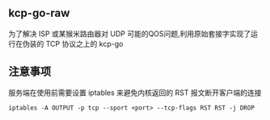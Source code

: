 kcp-go-raw
----------

为了解决 ISP 或某猴米路由器对 UDP 可能的QOS问题,利用原始套接字实现了运行在伪装的 TCP 协议之上的 kcp-go   

注意事项  
-------

服务端在使用前需要设置 iptables 来避免内核返回的 RST 报文断开客户端的连接  
```
iptables -A OUTPUT -p tcp --sport <port> --tcp-flags RST RST -j DROP
```
